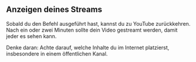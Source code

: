 ## Anzeigen deines Streams

Sobald du den Befehl ausgeführt hast, kannst du zu YouTube zurückkehren. Nach ein oder zwei Minuten sollte dein Video gestreamt werden, damit jeder es sehen kann.

Denke daran: Achte darauf, welche Inhalte du im Internet platzierst, insbesondere in einem öffentlichen Kanal.

